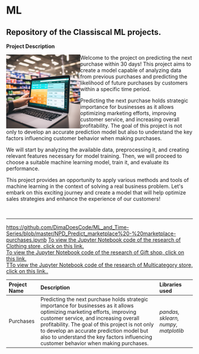 # ML <a id='purchases'></a>
## Repository of the Classiscal ML projects.

<b>Project Description</b>

<img src="https://github.com/DimaDoesCode/ML_and_Time-Series/blob/master/NPD_p.png" width="200" height="200" align="left"/>


Welcome to the project on predicting the next purchase within 30 days! This project aims to create a model capable of analyzing data from previous purchases and predicting the likelihood of future purchases by customers within a specific time period.

Predicting the next purchase holds strategic importance for businesses as it allows optimizing marketing efforts, improving customer service, and increasing overall profitability. The goal of this project is not only to develop an accurate prediction model but also to understand the key factors influencing customer behavior when making purchases.

We will start by analyzing the available data, preprocessing it, and creating relevant features necessary for model training. Then, we will proceed to choose a suitable machine learning model, train it, and evaluate its performance.

This project provides an opportunity to apply various methods and tools of machine learning in the context of solving a real business problem. Let's embark on this exciting journey and create a model that will help optimize sales strategies and enhance the experience of our customers!

<br>

---
https://github.com/DimaDoesCode/ML_and_Time-Series/blob/master/NPD_Predict_marketplace%20-%20marketplace-purchases.ipynb
<a href="https://github.com/DimaDoesCode/ML_and_Time-Series/blob/master/NPD_Predict_marketplace%20-%20apparel-purchases.ipynb">To view the Jupyter Notebook code of the research of Clothing store, click on this link.</a><br>
<a href="https://github.com/DimaDoesCode/ML_and_Time-Series/blob/master/NPD_Predict_marketplace%20-%20gifts-purchases.ipynb">To view the Jupyter Notebook code of the research of Gift shop, click on this link.</a><br>
<a href="https://github.com/DimaDoesCode/ML_and_Time-Series/blob/master/NPD_Predict_marketplace%20-%20marketplace-purchases.ipynb">TTo view the Jupyter Notebook code of the research of Multicategory store, click on this link..</a>


| Project Name | Description | Libraries used |
| :---------------------- | :---------------------- | :---------------------- |
| Purchases | Predicting the next purchase holds strategic importance for businesses as it allows optimizing marketing efforts, improving customer service, and increasing overall profitability. The goal of this project is not only to develop an accurate prediction model but also to understand the key factors influencing customer behavior when making purchases.</i> | *pandas, sklearn, numpy, matplotlib* |